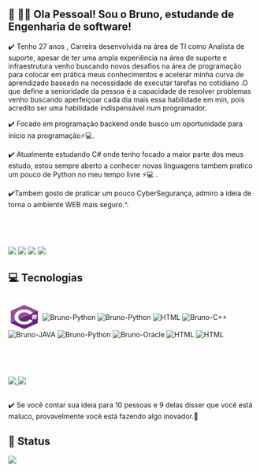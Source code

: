 ## 🚀 👨‍💻 Ola Pessoal! Sou o Bruno, estudande de Engenharia de software!

✔️ Tenho 27 anos , Carreira desenvolvida na área de TI como Analista de suporte, apesar de ter uma ampla experiência na área de suporte e infraestrutura venho buscando novos desafios na área de programação para colocar em prática meus conhecimentos e acelerar minha curva de aprendizado baseado na necessidade de executar tarefas no cotidiano .O que define a senioridade da pessoa é a capacidade de resolver problemas venho buscando aperfeiçoar cada dia mais essa habilidade em min, pois acredito ser uma habilidade indispensável num programador.

✔️ Focado em programação backend  onde busco um oportunidade para inicio na programação⚡💻.

✔️ Atualmente estudando C# onde tenho focado a maior parte dos meus estudo, estou sempre aberto a conhecer novas linguagens tambem pratico um pouco de Python no meu tempo livre ⚡💻 .

✔️Tambem gosto de praticar um pouco CyberSegurança, admiro a ideia de torna o ambiente WEB mais seguro.^.


</br></br>
  ##
 
<div> 
  
  <a href="https://instagram.com/bruno_faria2209" target="_blank"><img src="https://img.shields.io/badge/-Instagram-%23333?style=for-the-badge&logo=instagram&logoColor=white" target="_blank"></a>
 <a href="https://discord.gg/wagxzStdcR" target="_blank"><img src="https://img.shields.io/badge/Discord-%23333?style=for-the-badge&logo=discord&logoColor=white" target="_blank"></a> 
  <a href = "mailto:contatobrunofariadealmeida2021@gmail.com"><img src="https://img.shields.io/badge/-Gmail-%23333?style=for-the-badge&logo=gmail&logoColor=white" target="_blank"></a>
  <a href="https://www.linkedin.com/in/bruno-faria-2010-45875016a" target="_blank"><img src="https://img.shields.io/badge/-LinkedIn-%230077B5?style=for-the-badge&logo=linkedin&logoColor=white" target="_blank"></a> 
 
 
</div>


## 💻 Tecnologias


<div style="Tecnologias: inline_block"><br>
  
  <img align="center" alt="Bruno-Csharp" height="50" width="65" src="https://raw.githubusercontent.com/devicons/devicon/master/icons/csharp/csharp-original.svg">
  <img align="center" alt="Bruno-Python" height="50" width="65"img src="https://cdn.jsdelivr.net/gh/devicons/devicon/icons/dotnetcore/dotnetcore-plain.svg">
  <img align="center" alt="Bruno-Python" height="50" width="65" src="https://cdn.jsdelivr.net/gh/devicons/devicon/icons/python/python-original.svg">
  <img align="center" alt="HTML" height="50" width="70" src="https://cdn.jsdelivr.net/gh/devicons/devicon/icons/html5/html5-plain-wordmark.svg">
  <img align="center" alt="Bruno-C++" height="50" width="65" img src="https://cdn.jsdelivr.net/gh/devicons/devicon/icons/cplusplus/cplusplus-original.svg" >
  <img align="center" alt="Bruno-JAVA" height="50" width="65"img src="https://cdn.jsdelivr.net/gh/devicons/devicon/icons/java/java-plain-wordmark.svg">
  <img align="center" alt="Bruno-Python" height="50" width="65" img src="https://cdn.jsdelivr.net/gh/devicons/devicon/icons/microsoftsqlserver/microsoftsqlserver-plain-wordmark.svg">
  <img align="center" alt="Bruno-Oracle" height="50" width="65"img src="https://cdn.jsdelivr.net/gh/devicons/devicon/icons/oracle/oracle-original.svg"  >
   <img align="center" alt="HTML" height="50" width="70"  src="https://cdn.jsdelivr.net/gh/devicons/devicon/icons/github/github-original-wordmark.svg" />
    <img align="center" alt="HTML" height="50" width="70" src="https://cdn.jsdelivr.net/gh/devicons/devicon/icons/git/git-original.svg" />
  </div>
  
         
          
  ##

</br></br>
 

<div align="left">
  <a href="https://github.com/brunofaria2021">
  <img height="150em" src="https://github-readme-stats.vercel.app/api?username=brunofaria2021&show_icons=true&theme=dracula&include_all_commits=true&count_private=true"/>

 <img height="150em" src="https://github-readme-stats.vercel.app/api/top-langs/?username=brunofaria2021&layout=compact&langs_count=7&theme=dracula"/>
</div>


  ##
 
<div> 
  
  <a> ✔️ Se você contar sua ideia para 10 pessoas e 9 delas disser que você está maluco, provavelmente você está fazendo algo inovador.🚀 </a> 
 
 
</div>

## :dart: Status
<p align="
LEFT
">
<img src="http://img.shields.io/static/v1?label=STATUS&message=loading 30% &color=GREEN&style=for-the-badge"/>
</p>
